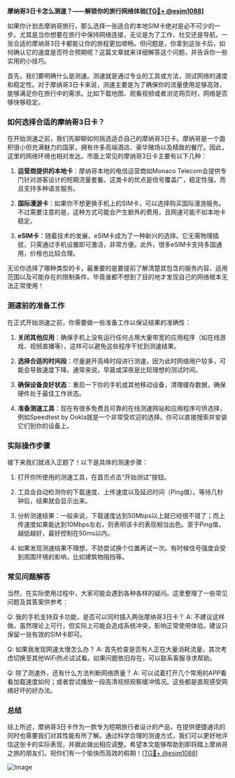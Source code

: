 **摩纳哥3日卡怎么测速？——解锁你的旅行网络体验[[TG💪+ @esim1088](https://t.me/s/esim1088)]**

如果你计划去摩纳哥旅行，那么选择一张适合的本地SIM卡绝对是必不可少的一步。尤其是当你想要在旅行中保持网络连接，无论是为了工作、社交还是导航，一张合适的摩纳哥3日卡都能让你的旅程更加顺畅。但问题是，你拿到这张卡后，如何确认它的速度是否符合预期呢？这篇文章就来详细解答这个问题，并告诉你一些实用的小技巧。

首先，我们要明确什么是测速。测速就是通过专业的工具或方法，测试网络的速度和稳定性。对于摩纳哥3日卡来说，测速主要是为了确保你的流量使用足够高效，能够满足你在旅行中的需求。比如下载地图、观看视频或者浏览网页时，网络是否够快够稳定。

### 如何选择合适的摩纳哥3日卡？

在开始测速之前，我们先聊聊如何挑选适合自己的摩纳哥3日卡。摩纳哥是一个面积很小但充满魅力的国家，拥有许多高端酒店、豪华赌场以及精致的餐厅。因此，这里的网络环境也相对发达。市面上常见的摩纳哥3日卡主要有以下几种：

1. **运营商提供的本地卡**：摩纳哥本地的电信运营商如Monaco Telecom会提供专门针对游客设计的短期流量套餐。这类卡的优点是信号覆盖广，稳定性强，而且支持多种语言服务。
   
2. **国际漫游卡**：如果你不想更换手机上的SIM卡，可以选择购买国际漫游服务。不过需要注意的是，这种方式可能会产生额外的费用，且网速可能不如本地卡稳定。

3. **eSIM卡**：随着技术的发展，eSIM卡成为了一种新兴的选择。它无需物理插拔，只需通过手机设置即可激活，非常方便。此外，很多eSIM卡支持多国通用，价格也比较合理。

无论你选择了哪种类型的卡，最重要的是要提前了解清楚其包含的服务内容、适用范围以及可能存在的限制条件。毕竟谁都不想到了目的地才发现自己的网络根本无法正常使用！

### 测速前的准备工作

在正式开始测速之前，你需要做一些准备工作以保证结果的准确性：

1. **关闭其他应用**：确保手机上没有运行任何占用大量带宽的应用程序（如在线游戏、视频直播等），这样可以避免这些程序干扰到测速结果。
   
2. **选择合适的时间段**：尽量避开高峰时段进行测速，因为此时网络用户较多，可能会导致速度下降。通常来说，早晨或深夜是比较理想的测试时间。

3. **确保设备良好状态**：重启一下你的手机或其他移动设备，清理缓存数据，确保硬件处于最佳工作状态。

4. **准备测速工具**：现在有很多免费且可靠的在线测速网站和应用程序可供选择，例如Speedtest by Ookla就是一个非常受欢迎的选择。你可以直接搜索并安装它们到你的设备上。

### 实际操作步骤

接下来我们就进入正题了！以下是具体的测速步骤：

1. 打开你所使用的测速工具，在首页点击“开始测试”按钮。
   
2. 工具会自动检测你的下载速度、上传速度以及延迟时间（Ping值）。等待几秒钟后，结果就会显示出来。
   
3. 分析测速结果：一般来说，下载速度达到50Mbps以上就已经很不错了；而上传速度如果能达到10Mbps左右，则表明该卡的表现相当出色。至于Ping值，越低越好，最好控制在50ms以内。

4. 如果发现测速结果不理想，不妨尝试换个位置再试一次。有时候信号强度会受到周围环境的影响，比如建筑物阻挡等。

### 常见问题解答

当然，在实际使用过程中，大家可能会遇到各种各样的疑问。这里整理了一些常见问题及其答案供参考：

Q: 我的手机支持双卡功能，是否可以同时插入两张摩纳哥3日卡？
A: 不建议这样做。虽然理论上可行，但实际上可能会造成系统冲突，影响正常使用体验。建议只保留一张有效的SIM卡即可。

Q: 如果我发现网速太慢怎么办？
A: 首先检查是否有人正在大量消耗流量，其次考虑切换至其他WiFi热点试试看。如果问题依旧存在，可以联系客服寻求帮助。

Q: 除了测速外，还有什么方法判断网络质量？
A: 可以试着打开几个常用的APP看看加载速度如何；或者尝试播放一段高清视频观察缓冲情况。这些都是直观感受网络好坏的好办法。

### 总结

综上所述，摩纳哥3日卡作为一款专为短期旅行者设计的产品，在提供便捷通讯的同时也需要我们对其性能有所了解。通过科学合理的测速方式，我们可以更好地评估这张卡的实际表现，并据此做出相应调整。希望本文能够帮助到即将踏上摩纳哥之旅的朋友们，祝你们有一个愉快而高效的假期！[[TG💪+ @esim1088](https://t.me/s/esim1088)] 

![Image](https://i.postimg.cc/4NQfJmqS/Snipaste-2025-05-13-00-14-12.png)